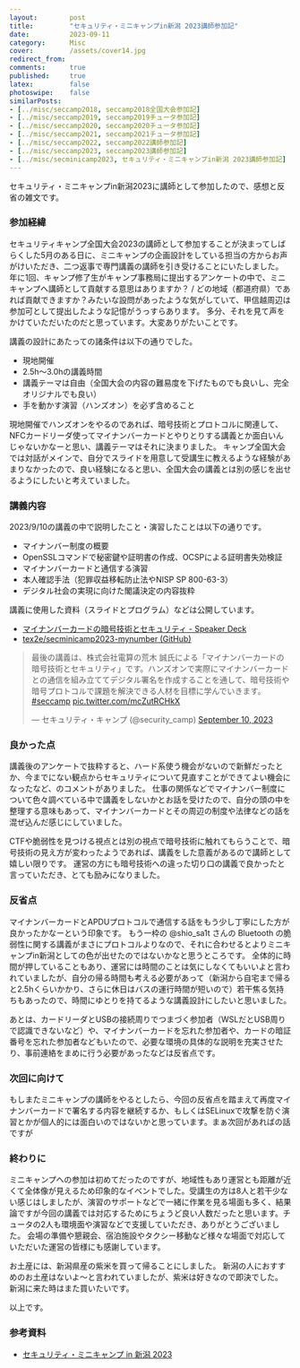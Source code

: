 ```yaml
---
layout:        post
title:         "セキュリティ・ミニキャンプin新潟 2023講師参加記"
date:          2023-09-11
category:      Misc
cover:         /assets/cover14.jpg
redirect_from:
comments:      true
published:     true
latex:         false
photoswipe:    false
similarPosts:
- [../misc/seccamp2018, seccamp2018全国大会参加記]
- [../misc/seccamp2019, seccamp2019チュータ参加記]
- [../misc/seccamp2020, seccamp2020チュータ参加記]
- [../misc/seccamp2021, seccamp2021チュータ参加記]
- [../misc/seccamp2022, seccamp2022講師参加記]
- [../misc/seccamp2023, seccamp2023講師参加記]
- [../misc/secminicamp2023, セキュリティ・ミニキャンプin新潟 2023講師参加記]
---
```


セキュリティ・ミニキャンプin新潟2023に講師として参加したので、感想と反省の雑文です。

### 参加経緯

セキュリティキャンプ全国大会2023の講師として参加することが決まってしばらくした5月のある日に、ミニキャンプの企画設計をしている担当の方からお声がけいただき、二つ返事で専門講義の講師を引き受けることにいたしました。
年に1回、キャンプ修了生がキャンプ事務局に提出するアンケートの中で、ミニキャンプへ講師として貢献する意思はありますか？ / どの地域（都道府県）であれば貢献できますか？みたいな設問があったような気がしていて、甲信越周辺は参加可として提出したような記憶がうっすらあります。
多分、それを見て声をかけていただいたのだと思っています。大変ありがたいことです。

講義の設計にあたっての諸条件は以下の通りでした。
- 現地開催
- 2.5h〜3.0hの講義時間
- 講義テーマは自由（全国大会の内容の難易度を下げたものでも良いし、完全オリジナルでも良い）
- 手を動かす演習（ハンズオン）を必ず含めること

現地開催でハンズオンをやるのであれば、暗号技術とプロトコルに関連して、NFCカードリーダ使ってマイナンバーカードとやりとりする講義とか面白いんじゃないかなーと思い、講義テーマはそれに決まりました。
キャンプ全国大会では対話がメインで、自分でスライドを用意して受講生に教えるような経験があまりなかったので、良い経験になると思い、全国大会の講義とは別の感じを出せるようにしたいと考えていました。

### 講義内容

2023/9/10の講義の中で説明したこと・演習したことは以下の通りです。

- マイナンバー制度の概要
- OpenSSLコマンドで秘密鍵や証明書の作成、OCSPによる証明書失効検証
- マイナンバーカードと通信する演習
- 本人確認手法（犯罪収益移転防止法やNISP SP 800-63-3）
- デジタル社会の実現に向けた閣議決定の内容抜粋

講義に使用した資料（スライドとプログラム）などは公開しています。

- [マイナンバーカードの暗号技術とセキュリティ - Speaker Deck](https://speakerdeck.com/tex2e/secminicamp2023-mynumber)
- [tex2e/secminicamp2023-mynumber (GitHub)](https://github.com/tex2e/secminicamp2023-mynumber)

<blockquote class="twitter-tweet tw-align-center"><p lang="ja" dir="ltr">最後の講義は、株式会社電算の荒木 誠氏による「マイナンバーカードの暗号技術とセキュリティ」です。ハンズオンで実際にマイナンバーカードとの通信を組み立ててデジタル署名を作成することを通して、暗号技術や暗号プロトコルで課題を解決できる人材を目標に学んでいきます。 <a href="https://twitter.com/hashtag/seccamp?src=hash&amp;ref_src=twsrc%5Etfw">#seccamp</a> <a href="https://t.co/mcZutRCHkX">pic.twitter.com/mcZutRCHkX</a></p>&mdash; セキュリティ・キャンプ (@security_camp) <a href="https://twitter.com/security_camp/status/1700765322373144872?ref_src=twsrc%5Etfw">September 10, 2023</a></blockquote> <script async src="https://platform.twitter.com/widgets.js" charset="utf-8"></script>

### 良かった点

講義後のアンケートで抜粋すると、ハード系使う機会がないので新鮮だったとか、今までにない観点からセキュリティについて見直すことができてよい機会になったなど、のコメントがありました。
仕事の関係などでマイナンバー制度について色々調べている中で講義をしないかとお話を受けたので、自分の頭の中を整理する意味もあって、マイナンバーカードとその周辺の制度や法律などの話を混ぜ込んだ感じにしていました。

CTFや脆弱性を見つける視点とは別の視点で暗号技術に触れてもらうことで、暗号技術の見え方が変わったようであれば、講義をした意義があるので講師として嬉しい限りです。
運営の方にも暗号技術への違った切り口の講義で良かったと言っていただき、とても励みになりました。

### 反省点

マイナンバーカードとAPDUプロトコルで通信する話をもう少し丁寧にした方が良かったかなーという印象です。
もう一枠の @shio_sa1t さんの Bluetooth の脆弱性に関する講義がまさにプロトコルよりなので、それに合わせるとよりミニキャンプin新潟としての色が出せたのではないかなと思うところです。
全体的に時間が押していることもあり、運営には時間のことは気にしなくてもいいよと言われていましたが、自分の帰る時間も考える必要があって（新潟から自宅まで帰ると2.5hくらいかかり、さらに休日はバスの運行時間が短いので）若干焦る気持ちもあったので、時間にゆとりを持てるような講義設計にしたいと思いました。

あとは、カードリーダとUSBの接続周りでつまづく参加者（WSLだとUSB周りで認識できないなど）や、マイナンバーカードを忘れた参加者や、カードの暗証番号を忘れた参加者などもいたので、必要な環境の具体的な説明を充実させたり、事前連絡をまめに行う必要があったなどは反省点です。

### 次回に向けて

もしまたミニキャンプの講師をやるとしたら、今回の反省点を踏まえて再度マイナンバーカードで署名する内容を継続するか、もしくはSELinuxで攻撃を防ぐ演習とかが個人的には面白いのではないかと思っています。まぁ次回があればの話ですが

### 終わりに

ミニキャンプへの参加は初めてだったのですが、地域性もあり運営とも距離が近くて全体像が見えるため印象的なイベントでした。受講生の方は8人と若干少ない感じはしましたが、演習のサポートなどで一緒に作業を見る場面も多く、結果論ですが今回の講義では対応するためにちょうど良い人数だったと思います。チュータの2人も環境面や演習などで支援していただき、ありがとうございました。
会場の準備や懇親会、宿泊施設やタクシー移動など様々な場面で対応していただいた運営の皆様にも感謝しています。

お土産には、新潟県産の紫米を買って帰ることにしました。
新潟の人におすすめのお土産はないよ〜と言われていましたが、紫米は好きなので即決でした。
新潟に来た時はまた買いたいです。

以上です。

### 参考資料

- [セキュリティ・ミニキャンプ in 新潟 2023](https://www.security-camp.or.jp/minicamp/niigata2023.html)
